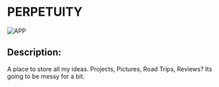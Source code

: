 # PERPETUITY
![APP](https://imgur.com/a/6rcPTF1.jpg)
## Description:
A place to store all my ideas. Projects, Pictures, Road Trips, Reviews? Its going to be messy for a bit. 

